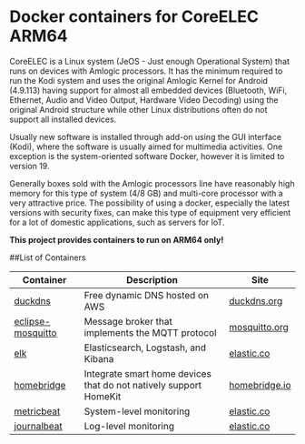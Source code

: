 # Docker containers for CoreELEC ARM64

CoreELEC is a Linux system (JeOS - Just enough Operational System) that runs on devices with Amlogic processors. It has the minimum required to run the Kodi system and uses the original Amlogic Kernel for Android (4.9.113) having support for almost all embedded devices (Bluetooth, WiFi, Ethernet, Audio and Video Output, Hardware Video Decoding) using the original Android structure while other Linux distributions often do not support all installed devices.

Usually new software is installed through add-on using the GUI interface (Kodi), where the software is usually aimed for multimedia activities. One exception is the system-oriented software Docker, however it is limited to version 19.

Generally boxes sold with the Amlogic processors line have reasonably high memory for this type of system (4/8 GB) and multi-core processor with a very attractive price. The possibility of using a docker, especially the latest versions with security fixes, can make this type of equipment very efficient for a lot of domestic applications, such as servers for IoT.

**This project provides containers to run on ARM64 only!**

##List of Containers

Container|Description|Site
---------|-----------|----
[duckdns](https://github.com/tamusiunas/coreelec-docker-containers/tree/main/duckdns)|Free dynamic DNS hosted on AWS| [duckdns.org](https://www.duckdns.org)
[eclipse-mosquitto](https://github.com/tamusiunas/coreelec-docker-containers/tree/main/eclipse-mosquitto)|Message broker that implements the MQTT protocol|[mosquitto.org](https://mosquitto.org)
[elk](https://github.com/tamusiunas/coreelec-docker-containers/tree/main/elk)|Elasticsearch, Logstash, and Kibana|[elastic.co](https://www.elastic.co/what-is/elk-stack)
[homebridge](https://github.com/tamusiunas/coreelec-docker-containers/tree/main/homebridge)|Integrate smart home devices that do not natively support HomeKit|[homebridge.io](https://homebridge.io)
[metricbeat](https://github.com/tamusiunas/coreelec-docker-containers/tree/main/metricbeat)|System-level monitoring|[elastic.co](https://www.elastic.co/beats/metricbeat)
[journalbeat](https://github.com/tamusiunas/coreelec-docker-containers/tree/main/journalbeat)|Log-level monitoring|[elastic.co](https://www.elastic.co/beats/journalbeat)
